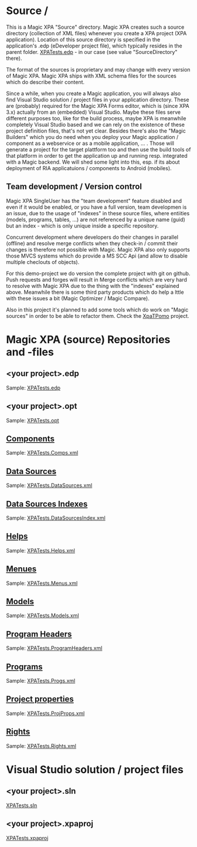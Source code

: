 # Source \/

This is a Magic XPA "Source" directory. Magic XPA creates such a source directory (collection of XML files) whenever you create a XPA project
(XPA application). Location of this source directory is specified in the application's .edp (eDeveloper project file), which typically resides 
in the parent folder. [XPATests.edp](/XPATests/XPATests.edp) - in our case (see value "SourceDirectory" there).  

The format of the sources is proprietary and may change with every version of Magic XPA. Magic XPA ships with XML schema files for the sources 
which do describe their content.  

Since a while, when you create a Magic application, you will always also find Visual Studio solution / project files in your application directory. These are (probably) required for the Magic XPA Forms editor, which is (since XPA 3.x) actually from an (embedded) Visual Studio. Maybe these files serve different purposes too, like for the build process, maybe XPA is meanwhile completely Visual Studio based and we can rely on the existence of these project definition files, that's not yet clear. Besides there's also the "Magic Builders" which you do need when you deploy your Magic application / component as a webservice or as a mobile application,  ... . Those will generate a project for the target plattform too and then use the build tools of that platform in order to get the application up and running resp. integrated with a Magic backend. We will shed some light into this, esp. if its about deployment of RIA applicatuions / components to Android (mobiles).

## Team development / Version control

Magic XPA SingleUser has the "team development" feature disabled and even if it would be enabled, or you have a full version, team developmen is an issue, due to the usage of "indexes" in these source files, where entiities (models, programs, tables, ...) are not referenced by a unique name (guid) but an index - which is only unique inside a specific repository.  

Concurrent development where developers do their changes in parallel (offline) and resolve merge conflicts when they check-in / commit their changes is therefore not possible with Magic. Magic XPA also only supports those MVCS systems which do provide a MS SCC Api (and allow to disable multiple checlouts of objects).  

For this demo-project we do version the complete project with git on github. Push requests and forges will result in Merge conflicts which are very hard to resolve with Magic XPA due to the thing with the "indexes" explained above. Meanwhile there is some third party products  which do help a lttle with these issues a bit (Magic Optimizer / Magic Compare).  

Also in this project it's planned to add some tools which do work on "Magic sources" in order to be able to refactor them. Check the [XpaTPomo](https://github.com/asedl/xpaxmltest/tree/master/XPATests/external/XpaTPomo) project.

# Magic XPA (source) Repositories and -files
## \<your project\>.edp
Sample: [XPATests.edp](/XPATests/XPATests.edp)

## \<your project\>.opt
Sample: [XPATests.opt](/XPATests/XPATests.opt)

## [Components](Comps.xml)
Sample: [XPATests.Comps.xml](/XPATests/Comps.xml)

## [Data Sources](DataSources.xml)
Sample: [XPATests.DataSources.xml](/XPATests/DataSources.xml)

## [Data Sources Indexes](DataSourcesIndex.xml)
Sample: [XPATests.DataSourcesIndex.xml](/XPATests/DataSourcesIndex.xml)

## [Helps](Helps.xml)
Sample: [XPATests.Helps.xml](/XPATests/Helps.xml)

## [Menues](Menues.xml)
Sample: [XPATests.Menus.xml](/XPATests/Menus.xml)

## [Models](Models.xml)
Sample: [XPATests.Models.xml](/XPATests/Models.xml)

## [Program Headers](ProgramHeaders.xml)
Sample: [XPATests.ProgramHeaders.xml](/XPATests/ProgramHeaders.xml)

## [Programs](Progs.xml)
Sample: [XPATests.Progs.xml](/XPATests/Progs.xml)

## [Project properties](ProjProps.xml)
Sample: [XPATests.ProjProps.xml](/XPATests/ProjProps.xml)

## [Rights](Rights.xml)
Sample: [XPATests.Rights.xml](/XPATests/Rights.xml)
  
  
# Visual Studio solution / project files
## \<your project\>.sln
[XPATests.sln](/XPATests/XPATests.sln)

## \<your project\>.xpaproj
[XPATests.xpaproj](/XPATests/XPATests.xpaproj)

